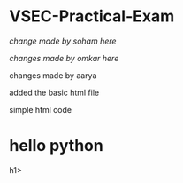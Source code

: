 # VSEC-Practical-Exam


*change made by soham here*

 *changes made by omkar here*

changes made by aarya

added the basic html file

simple html code
<html>
  <head>
    <title>
     hello world</title>
  </head>
  <body>
    <h1>
      hello python
    </h1>h1>
  </body>
</html>
